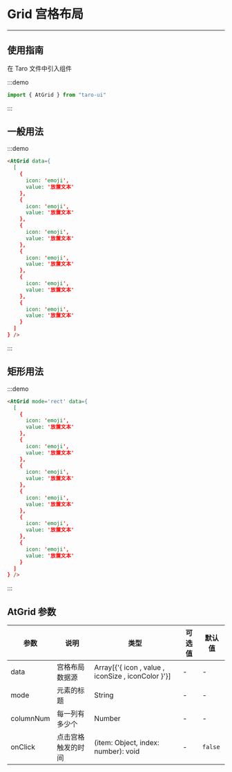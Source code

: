 # Grid 宫格布局

---

## 使用指南

在 Taro 文件中引入组件

:::demo

```js
import { AtGrid } from "taro-ui"
```

:::

## 一般用法

:::demo

```html
<AtGrid data={
  [
    {
      icon: 'emoji',
      value: '放置文本'
    },
    {
      icon: 'emoji',
      value: '放置文本'
    },
    {
      icon: 'emoji',
      value: '放置文本'
    },
    {
      icon: 'emoji',
      value: '放置文本'
    },
    {
      icon: 'emoji',
      value: '放置文本'
    },
    {
      icon: 'emoji',
      value: '放置文本'
    }
  ]
} />
```

:::

## 矩形用法

:::demo

```html
<AtGrid mode='rect' data={
  [
    {
      icon: 'emoji',
      value: '放置文本'
    },
    {
      icon: 'emoji',
      value: '放置文本'
    },
    {
      icon: 'emoji',
      value: '放置文本'
    },
    {
      icon: 'emoji',
      value: '放置文本'
    },
    {
      icon: 'emoji',
      value: '放置文本'
    },
    {
      icon: 'emoji',
      value: '放置文本'
    }
  ]
} />
```

:::

## AtGrid 参数

| 参数      | 说明               | 类型                                               | 可选值 | 默认值  |
| --------- | ------------------ | -------------------------------------------------- | ------ | ------- |
| data      | 宫格布局数据源     | Array[{'{ icon , value , iconSize , iconColor }'}] | -      | -       |
| mode      | 元素的标题         | String                                             | -      | -       |
| columnNum | 每一列有多少个     | Number                                             | -      | -       |
| onClick   | 点击宫格触发的时间 | (item: Object, index: number): void                | -      | `false` |
